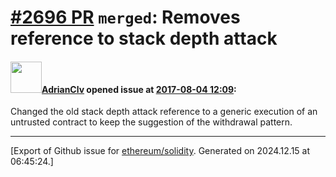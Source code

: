 # [\#2696 PR](https://github.com/ethereum/solidity/pull/2696) `merged`: Removes reference to stack depth attack

#### <img src="https://avatars.githubusercontent.com/u/9255560?v=4" width="50">[AdrianClv](https://github.com/AdrianClv) opened issue at [2017-08-04 12:09](https://github.com/ethereum/solidity/pull/2696):

Changed the old stack depth attack reference to a generic execution of an untrusted contract to keep the suggestion of the withdrawal pattern.




-------------------------------------------------------------------------------



[Export of Github issue for [ethereum/solidity](https://github.com/ethereum/solidity). Generated on 2024.12.15 at 06:45:24.]
